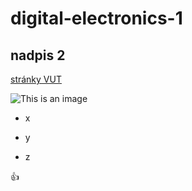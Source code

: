# digital-electronics-1
## nadpis 2
[stránky VUT](https://www.vut.cz)

![This is an image](https://myoctocat.com/assets/images/base-octocat.svg)

- x
* y
+ z

:+1:
